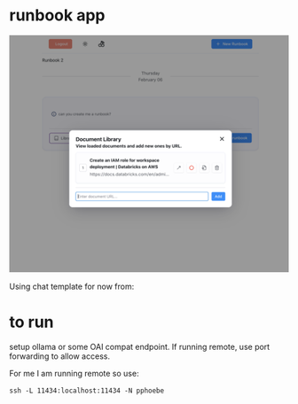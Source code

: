 # runbook app

![screenshot](./docs/example-docs.png)

Using chat template for now from:


# to run

setup ollama or some OAI compat endpoint. If running remote, use port forwarding to allow access.

For me I am running remote so use:

```
ssh -L 11434:localhost:11434 -N pphoebe
```